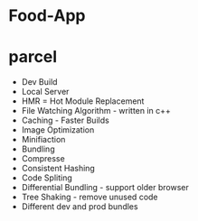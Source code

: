 # Food-App

# parcel
- Dev Build
- Local Server
- HMR = Hot Module Replacement
- File Watching Algorithm - written in c++
- Caching - Faster Builds
- Image Optimization
- Minifiaction
- Bundling
- Compresse
- Consistent Hashing
- Code Spliting
- Differential Bundling - support older browser
- Tree Shaking - remove unused code
- Different dev and prod bundles
